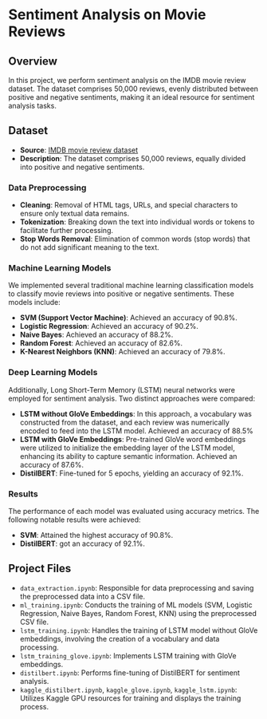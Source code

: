 # Sentiment Analysis on Movie Reviews

## Overview

In this project, we perform sentiment analysis on the IMDB movie review dataset. The dataset comprises 50,000 reviews, evenly distributed between positive and negative sentiments, making it an ideal resource for sentiment analysis tasks.

## Dataset

- **Source**: [IMDB movie review dataset](https://ai.stanford.edu/~amaas/data/sentiment/aclImdb_v1.tar.gz)
- **Description**: The dataset comprises 50,000 reviews, equally divided into positive and negative sentiments.

### Data Preprocessing

- **Cleaning**: Removal of HTML tags, URLs, and special characters to ensure only textual data remains.
- **Tokenization**: Breaking down the text into individual words or tokens to facilitate further processing.
- **Stop Words Removal**: Elimination of common words (stop words) that do not add significant meaning to the text.

### Machine Learning Models

We implemented several traditional machine learning classification models to classify movie reviews into positive or negative sentiments. These models include:

- **SVM (Support Vector Machine)**: Achieved an accuracy of 90.8%.
- **Logistic Regression**: Achieved an accuracy of 90.2%.
- **Naive Bayes**: Achieved an accuracy of 88.2%.
- **Random Forest**: Achieved an accuracy of 82.6%.
- **K-Nearest Neighbors (KNN)**: Achieved an accuracy of 79.8%.

### Deep Learning Models

Additionally, Long Short-Term Memory (LSTM) neural networks were employed for sentiment analysis. Two distinct approaches were compared:

- **LSTM without GloVe Embeddings**: In this approach, a vocabulary was constructed from the dataset, and each review was numerically encoded to feed into the LSTM model. Achieved an accuracy of 88.5% 
- **LSTM with GloVe Embeddings**: Pre-trained GloVe word embeddings were utilized to initialize the embedding layer of the LSTM model, enhancing its ability to capture semantic information. Achieved an accuracy of 87.6%.
- **DistilBERT**: Fine-tuned for 5 epochs, yielding an accuracy of 92.1%.

### Results

The performance of each model was evaluated using accuracy metrics. The following notable results were achieved:

- **SVM**: Attained the highest accuracy of 90.8%.
- **DistilBERT**: got an accuracy of 92.1%.



## Project Files

- `data_extraction.ipynb`: Responsible for data preprocessing and saving the preprocessed data into a CSV file.
- `ml_training.ipynb`: Conducts the training of ML models (SVM, Logistic Regression, Naive Bayes, Random Forest, KNN) using the preprocessed CSV file.
- `lstm_training.ipynb`: Handles the training of LSTM model without GloVe embeddings, involving the creation of a vocabulary and data processing.
- `lstm_training_glove.ipynb`: Implements LSTM training with GloVe embeddings.
- `distilbert.ipynb`: Performs fine-tuning of DistilBERT for sentiment analysis.
- `kaggle_distilbert.ipynb`, `kaggle_glove.ipynb`, `kaggle_lstm.ipynb`: Utilizes Kaggle GPU resources for training and displays the training process.
